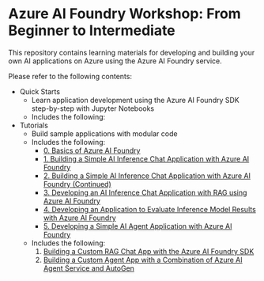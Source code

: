 # Azure AI Foundry Workshop: From Beginner to Intermediate

This repository contains learning materials for developing and building your own AI applications on Azure using the Azure AI Foundry service.

Please refer to the following contents:

- Quick Starts
  - Learn application development using the Azure AI Foundry SDK step-by-step with Jupyter Notebooks
  - Includes the following:
- Tutorials
  - Build sample applications with modular code
  - Includes the following:
    - [0. Basics of Azure AI Foundry](./srcs/sdk/quick-starts/00_basics/)
    - [1. Building a Simple AI Inference Chat Application with Azure AI Foundry](./srcs/sdk/quick-starts/01_simple_inference_chat/)
    - [2. Building a Simple AI Inference Chat Application with Azure AI Foundry (Continued)](./srcs/sdk/quick-starts/02_simple_chat_with_prompt_template/)
    - [3. Developing an AI Inference Chat Application with RAG using Azure AI Foundry](./srcs/sdk/quick-starts/03_rag_chat/)
    - [4. Developing an Application to Evaluate Inference Model Results with Azure AI Foundry](./srcs/sdk/quick-starts/04_evaluation/)
    - [5. Developing a Simple AI Agent Application with Azure AI Foundry](./srcs/sdk/quick-starts/05_simple_agent/)
  - Includes the following:
    1. [Building a Custom RAG Chat App with the Azure AI Foundry SDK](./srcs/sdk/tutorials/enterprise-rag-chat/)
    1. [Building a Custom Agent App with a Combination of Azure AI Agent Service and AutoGen](./srcs/sdk/tutorials/ai-agent-service/)
